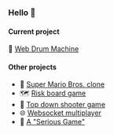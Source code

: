 ### Hello 👋


#### Current project
:drum: [Web Drum Machine](https://github.com/arjanfrans/web-drum-machine)


#### Other projects
* :mushroom: [Super Mario Bros. clone](https://github.com/arjanfrans/mario-game)
* :world_map: [Risk board game](https://github.com/arjanfrans/conquete)
* :gun: [Top down shooter game](https://github.com/arjanfrans/grand-theft-duty)
* :globe_with_meridians: [Websocket multiplayer](https://github.com/arjanfrans/realtime-multiplayer-in-html5)
* :runner: [A "Serious Game"](https://github.com/arjanfrans/running-for-hope)
<!--
**arjanfrans/arjanfrans** is a ✨ _special_ ✨ repository because its `README.md` (this file) appears on your GitHub profile.

Here are some ideas to get you started:

- 🔭 I’m currently working on ...
- 🌱 I’m currently learning ...
- 👯 I’m looking to collaborate on ...
- 🤔 I’m looking for help with ...
- 💬 Ask me about ...
- 📫 How to reach me: ...
- 😄 Pronouns: ...
- ⚡ Fun fact: ...
-->
